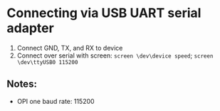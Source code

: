 # Connecting via USB UART serial adapter

1. Connect GND, TX, and RX to device
2. Connect over serial with screen: `screen \dev\device speed`; `screen \dev\ttyUSB0 115200`

## Notes:
- OPI one baud rate: 115200